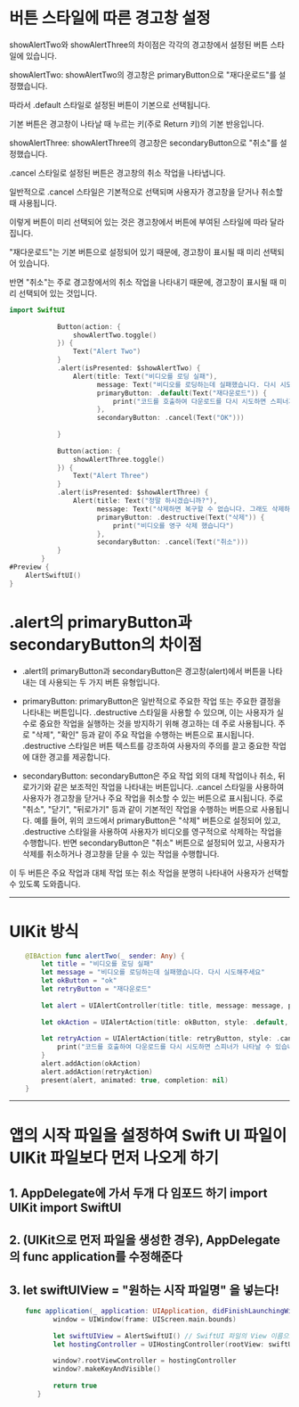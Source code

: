 # 버튼 스타일에 따른 경고창 설정
showAlertTwo와 showAlertThree의 차이점은 각각의 경고창에서 설정된 버튼 스타일에 있습니다.

showAlertTwo:
showAlertTwo의 경고창은 primaryButton으로 "재다운로드"를 설정했습니다.



따라서 .default 스타일로 설정된 버튼이 기본으로 선택됩니다.


기본 버튼은 경고창이 나타날 때 누르는 키(주로 Return 키)의 기본 반응입니다.


showAlertThree:
showAlertThree의 경고창은 secondaryButton으로 "취소"를 설정했습니다.


.cancel 스타일로 설정된 버튼은 경고창의 취소 작업을 나타냅니다.


일반적으로 .cancel 스타일은 기본적으로 선택되며 사용자가 경고창을 닫거나 취소할 때 사용됩니다.


이렇게 버튼이 미리 선택되어 있는 것은 경고창에서 버튼에 부여된 스타일에 따라 달라집니다. 

"재다운로드"는 기본 버튼으로 설정되어 있기 때문에, 경고창이 표시될 때 미리 선택되어 있습니다.

반면 "취소"는 주로 경고창에서의 취소 작업을 나타내기 때문에, 경고창이 표시될 때 미리 선택되어 있는 것입니다.

```swift
import SwiftUI
            
            Button(action: {
                showAlertTwo.toggle()
            }) {
                Text("Alert Two")
            }
            .alert(isPresented: $showAlertTwo) {
                Alert(title: Text("비디오를 로딩 실패"),
                      message: Text("비디오를 로딩하는데 실패했습니다. 다시 시도해주세요"),
                      primaryButton: .default(Text("재다운로드")) {
                          print("코드를 호출하여 다운로드를 다시 시도하면 스피너가 나타날 수 있습니다")
                      },
                      secondaryButton: .cancel(Text("OK")))
                
            }
            
            Button(action: {
                showAlertThree.toggle()
            }) {
                Text("Alert Three")
            }
            .alert(isPresented: $showAlertThree) {
                Alert(title: Text("정말 하시겠습니까?"),
                      message: Text("삭제하면 복구할 수 없습니다. 그래도 삭제하시겠습니까?"),
                      primaryButton: .destructive(Text("삭제")) {
                          print("비디오를 영구 삭제 했습니다")
                      },
                      secondaryButton: .cancel(Text("취소")))
            }
        }
#Preview {
    AlertSwiftUI()
}
```

# .alert의 primaryButton과 secondaryButton의 차이점
- .alert의 primaryButton과 secondaryButton은 경고창(alert)에서 버튼을 나타내는 데 사용되는 두 가지 버튼 유형입니다.

- primaryButton:
primaryButton은 일반적으로 주요한 작업 또는 주요한 결정을 나타내는 버튼입니다.
.destructive 스타일을 사용할 수 있으며, 이는 사용자가 실수로 중요한 작업을 실행하는 것을 방지하기 위해 경고하는 데 주로 사용됩니다.
주로 "삭제", "확인" 등과 같이 주요 작업을 수행하는 버튼으로 표시됩니다.
.destructive 스타일은 버튼 텍스트를 강조하여 사용자의 주의를 끌고 중요한 작업에 대한 경고를 제공합니다.
- secondaryButton:
secondaryButton은 주요 작업 외의 대체 작업이나 취소, 뒤로가기와 같은 보조적인 작업을 나타내는 버튼입니다.
.cancel 스타일을 사용하여 사용자가 경고창을 닫거나 주요 작업을 취소할 수 있는 버튼으로 표시됩니다.
주로 "취소", "닫기", "뒤로가기" 등과 같이 기본적인 작업을 수행하는 버튼으로 사용됩니다.
예를 들어, 위의 코드에서 primaryButton은 "삭제" 버튼으로 설정되어 있고, .destructive 스타일을 사용하여 사용자가 비디오를 영구적으로 삭제하는 작업을 수행합니다. 반면 secondaryButton은 "취소" 버튼으로 설정되어 있고, 사용자가 삭제를 취소하거나 경고창을 닫을 수 있는 작업을 수행합니다.

이 두 버튼은 주요 작업과 대체 작업 또는 취소 작업을 분명히 나타내어 사용자가 선택할 수 있도록 도와줍니다.

***
# UIKit 방식

```swift
    @IBAction func alertTwo(_ sender: Any) {
        let title = "비디오를 로딩 실패"
        let message = "비디오를 로딩하는데 실패했습니다. 다시 시도해주세요"
        let okButton = "ok"
        let retryButton = "재다운로드"
        
        let alert = UIAlertController(title: title, message: message, preferredStyle: .alert)
        
        let okAction = UIAlertAction(title: okButton, style: .default, handler: nil)
        
        let retryAction = UIAlertAction(title: retryButton, style: .cancel) { _ in
            print("코드를 호출하여 다운로드를 다시 시도하면 스피너가 나타날 수 있습니다")
        }
        alert.addAction(okAction)
        alert.addAction(retryAction)
        present(alert, animated: true, completion: nil)
    }
```

***
# 앱의 시작 파일을 설정하여 Swift UI 파일이 UIKit 파일보다 먼저 나오게 하기

## 1. AppDelegate에 가서 두개 다 임포드 하기 import UIKit import SwiftUI

## 2. (UIKit으로 먼저 파일을 생성한 경우), AppDelegate의  func application를 수정해준다

## 3.  let swiftUIView = "원하는 시작 파일명" 을 넣는다!
```swift
    func application(_ application: UIApplication, didFinishLaunchingWithOptions launchOptions: [UIApplication.LaunchOptionsKey: Any]?) -> Bool {
           window = UIWindow(frame: UIScreen.main.bounds)
           
           let swiftUIView = AlertSwiftUI() // SwiftUI 파일의 View 이름으로 바꿔주세요⭐️
           let hostingController = UIHostingController(rootView: swiftUIView)
           
           window?.rootViewController = hostingController
           window?.makeKeyAndVisible()
           
           return true
       }
```



